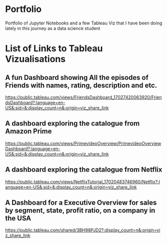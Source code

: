 # Portfolio
Portfolio of Jupyter Notebooks and a few Tableau Viz that I have been doing lately in this journey as a data science student

# List of Links to Tableau Vizualisations
## A fun Dashboard showing All the episodes of Friends with names, rating, description and etc.
https://public.tableau.com/views/FriendsDashboard_17027420063920/FriendsDashboard?:language=en-US&:sid=&:display_count=n&:origin=viz_share_link


## A dashboard exploring the catalogue from Amazon Prime
https://public.tableau.com/views/PrimevideoOverview/PrimevideoOverviewDashboard?:language=en-US&:sid=&:display_count=n&:origin=viz_share_link


## A dashboard exploring the catalogue from Netflix
https://public.tableau.com/views/NetflixTutorial_17020483746960/Netflix?:language=en-US&:sid=&:display_count=n&:origin=viz_share_link



## A Dashboard for a Executive Overview for sales by segment, state, profit ratio, on a company in the USA
https://public.tableau.com/shared/3BH98PJD2?:display_count=n&:origin=viz_share_link

